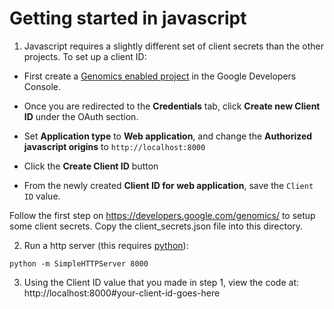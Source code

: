 # Getting started in javascript

1. Javascript requires a slightly different set of client secrets than the other 
   projects. To set up a client ID:

* First create a [Genomics enabled project](https://console.developers.google.com/flows/enableapi?apiid=genomics)
  in the Google Developers Console.

* Once you are redirected to the **Credentials** tab, click **Create new Client ID** under
  the OAuth section.

* Set **Application type** to **Web application**, and change
  the **Authorized javascript origins** to `http://localhost:8000`

* Click the **Create Client ID** button

* From the newly created **Client ID for web application**, save the `Client ID`
  value.

Follow the first step on https://developers.google.com/genomics/ to setup
 some client secrets. Copy the client_secrets.json file into this directory.

2. Run a http server (this requires [python](https://www.python.org/download/)):
```
python -m SimpleHTTPServer 8000
```

3. Using the Client ID value that you made in step 1, view the code at: 
   http://localhost:8000#your-client-id-goes-here

